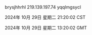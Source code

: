 brysjhhrhl 219.139.197.74 yqqlmgsycl

2024年 10月 29日 星期二 21:20:02 CST

2024年 10月 29日 星期二 13:20:02 GMT
